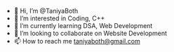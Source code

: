 - 👋 Hi, I’m @TaniyaBoth
- 👀 I’m interested in Coding, C++
- 🌱 I’m currently learning DSA, Web Development
- 💞️ I’m looking to collaborate on Website Development
- 📫 How to reach me taniyaboth@gmail.com

<!---
TaniyaBoth/TaniyaBoth is a ✨ special ✨ repository because its `README.md` (this file) appears on your GitHub profile.
You can click the Preview link to take a look at your changes.
--->

